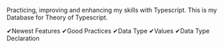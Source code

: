 Practicing, improving and enhancing my skills with Typescript.
This is my Database for Theory of Typescript.

✔Newest Features
✔Good Practices
✔Data Type
✔Values
✔Data Type Declaration
